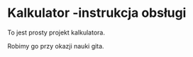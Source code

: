 # Kalkulator -instrukcja obsługi
To jest prosty projekt kalkulatora.

Robimy go przy okazji nauki gita.